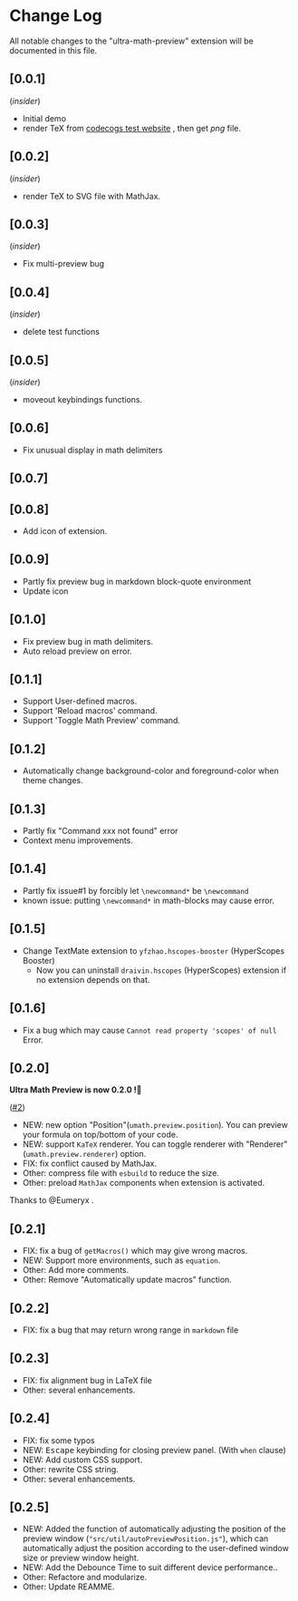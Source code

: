 # Change Log

All notable changes to the "ultra-math-preview" extension will be documented in this file.

## [0.0.1] 

(*insider*)

- Initial demo
- render TeX from [codecogs test website](https://latex.codecogs.com/svg.latex?\frac{1}{3}) , then get *png* file.

## [0.0.2]

(*insider*)

- render TeX to SVG file with MathJax.

## [0.0.3]

(*insider*)

- Fix multi-preview bug

## [0.0.4]
(*insider*)

- delete test functions 

## [0.0.5]
(*insider*)

- moveout keybindings functions.

## [0.0.6]

- Fix unusual display in math delimiters

## [0.0.7]
## [0.0.8]

- Add icon of extension.

## [0.0.9]

- Partly fix preview bug in markdown block-quote environment
- Update icon

## [0.1.0]

- Fix preview bug in math delimiters.
- Auto reload preview on error.

## [0.1.1]

- Support User-defined macros.
- Support 'Reload macros' command.
- Support 'Toggle Math Preview' command.

## [0.1.2]

- Automatically change background-color and foreground-color when theme changes.

## [0.1.3]

- Partly fix "Command xxx not found" error
- Context menu improvements.

## [0.1.4]

- Partly fix issue#1 by forcibly let `\newcommand*` be `\newcommand`
- known issue: putting `\newcommand*` in math-blocks may cause error.

## [0.1.5]

- Change TextMate extension to `yfzhao.hscopes-booster` (HyperScopes Booster)
  - Now you can uninstall `draivin.hscopes` (HyperScopes) extension if no extension depends on that.

## [0.1.6]

- Fix a bug which may cause `Cannot read property 'scopes' of null` Error.

## [0.2.0]

**Ultra Math Preview is now 0.2.0 !🎉**

([#2](https://github.com/yfzhao20/vscode-ultra-math-preview/pull/2))
- NEW: new option "Position"(`umath.preview.position`). You can preview your formula on top/bottom of your code.
- NEW: support `KaTeX` renderer. You can toggle renderer with "Renderer"(`umath.preview.renderer`) option.
- FIX: fix conflict caused by MathJax. 
- Other: compress file with `esbuild` to reduce the size.
- Other: preload `MathJax` components when extension is activated.

Thanks to @Eumeryx .

## [0.2.1]

- FIX: fix a bug of `getMacros()` which may give wrong macros.
- NEW: Support more environments, such as `equation`.
- Other: Add more comments.
- Other: Remove "Automatically update macros" function.

## [0.2.2]

- FIX: fix a bug that may return wrong range in `markdown` file

## [0.2.3]

- FIX: fix alignment bug in LaTeX file
- Other: several enhancements.

<!-- 
作者英文太烂了，下面是详细的修复和新增：
- 重写字符串搜索逻辑 `searchSubStr()` ，结构更加简明，返回值添加 `null`。相应修改了跳转到定界符的函数。
- 获取数学范围时，将同时包含定界符，然后切去 `$$` 等 MathJax 不支持的定界符。
- 重写了识别空白公式的逻辑。
- 没了。`curson Position` 的选项下次加
-->

## [0.2.4]

- FIX: fix some typos
- NEW: <kbd>Escape</kbd> keybinding for closing preview panel. (With `when` clause)
- NEW: Add custom CSS support.
- Other: rewrite CSS string.
- Other: several enhancements.

<!-- 
- 更改了svg字符串处理逻辑，字符串处理效率提升 5000% （其实是填了之前的坑，这样字符串处理用时从 ~3 ms 降低到 ~100 us）
- 重写了自定义宏的处理逻辑
-->

## [0.2.5]

- NEW: Added the function of automatically adjusting the position of the preview window (`"src/util/autoPreviewPosition.js"`), which can automatically adjust the position according to the user-defined window size or preview window height.
- NEW: Add the Debounce Time to suit different device performance..
- Other: Refactore and modularize.
- Other: Update REAMME.